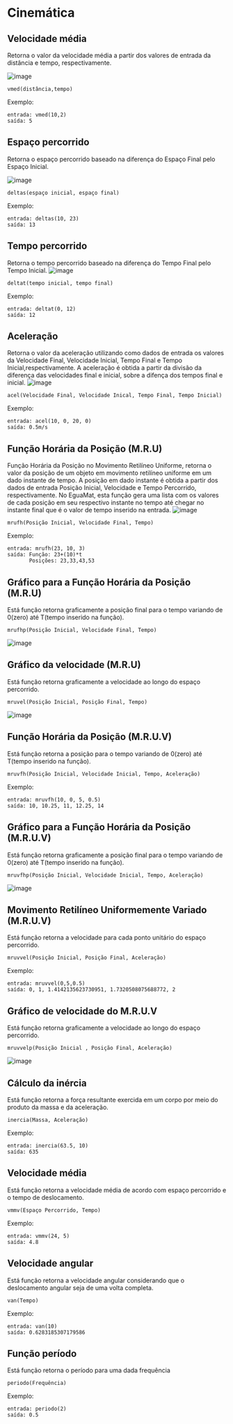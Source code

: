 # Cinemática

## Velocidade média
Retorna o valor da velocidade média a partir dos valores de entrada da distância e tempo, respectivamente.

![image](https://user-images.githubusercontent.com/39010251/87218878-38ac9300-c32d-11ea-8abe-76c11b9a32aa.png)  
```
vmed(distância,tempo)
```
Exemplo:
```
entrada: vmed(10,2)
saída: 5
```

 

## Espaço percorrido 
Retorna o espaço percorrido baseado na diferença do Espaço Final pelo Espaço Inicial.

![image](https://user-images.githubusercontent.com/39010251/87218904-6bef2200-c32d-11ea-92fa-d456d250f2b5.png)
```
deltas(espaço inicial, espaço final)
```
Exemplo:
```
entrada: deltas(10, 23)
saída: 13
```

## Tempo percorrido
Retorna o tempo percorrido baseado na diferença do Tempo Final pelo Tempo Inicial.
![image](https://user-images.githubusercontent.com/39010251/87218922-87f2c380-c32d-11ea-8819-ee151ac7b110.png)
```
deltat(tempo inicial, tempo final)
```
Exemplo:
```
entrada: deltat(0, 12)
saída: 12
```



## Aceleração
Retorna o valor da aceleração utilizando como dados de entrada os valores da Velocidade Final, Velocidade Inicial, Tempo Final e Tempo Inicial,respectivamente.
A aceleração é obtida a partir da divisão da diferença das velocidades final e inicial, sobre a difença dos tempos final e inicial.
![image](https://user-images.githubusercontent.com/39010251/87219010-267f2480-c32e-11ea-8a6a-a3c27838adf1.png)
```
acel(Velocidade Final, Velocidade Inical, Tempo Final, Tempo Inicial)
``` 
Exemplo:
```
entrada: acel(10, 0, 20, 0)
saída: 0.5m/s
```


## Função Horária da Posição (M.R.U) 
Função Horária da Posição no Movimento Retilíneo Uniforme, retorna o valor da posição de um objeto em movimento retilíneo uniforme em um dado instante de tempo.
A posição em dado instante é obtida a partir dos dados de entrada Posição Inicial, Velocidade e Tempo Percorrido, respectivamente.
No EguaMat, esta função gera uma lista com os valores de cada posição em seu respectivo instante no tempo até chegar no instante final que é o valor de tempo inserido na entrada.
![image](https://user-images.githubusercontent.com/39010251/87218982-fa63a380-c32d-11ea-802f-af46328d4a24.png)
```
mrufh(Posição Inicial, Velocidade Final, Tempo)
```
Exemplo:
```
entrada: mrufh(23, 10, 3)
saída: Função: 23+(10)*t
       Posições: 23,33,43,53
```


## Gráfico para a Função Horária da Posição (M.R.U)
Está função retorna graficamente a posição final para o tempo variando de 0(zero) até T(tempo inserido na função).
```
mrufhp(Posição Inicial, Velocidade Final, Tempo)
```

![image](https://user-images.githubusercontent.com/37312114/102832949-86debb80-43ce-11eb-9f4e-7f506a9e2a9f.png)

## Gráfico da velocidade (M.R.U)
Está função retorna graficamente a velocidade ao longo do espaço percorrido.
```
mruvel(Posição Inicial, Posição Final, Tempo)
```

![image](https://user-images.githubusercontent.com/37312114/102833135-08cee480-43cf-11eb-98b5-50b5359a49e3.png)

## Função Horária da Posição (M.R.U.V)
Está função retorna a posição para o tempo variando de 0(zero) até T(tempo inserido na função).
```
mruvfh(Posição Inicial, Velocidade Inicial, Tempo, Aceleração)
```
Exemplo:
```
entrada: mruvfh(10, 0, 5, 0.5)
saída: 10, 10.25, 11, 12.25, 14
```

## Gráfico para a Função Horária da Posição (M.R.U.V)
Está função retorna graficamente a posição final para o tempo variando de 0(zero) até T(tempo inserido na função).
```
mruvfhp(Posição Inicial, Velocidade Inicial, Tempo, Aceleração)
```
![image](https://user-images.githubusercontent.com/37312114/102833273-6105e680-43cf-11eb-91bd-94a5255f0503.png)

## Movimento Retilíneo Uniformemente Variado (M.R.U.V)
Está função retorna a velocidade para cada ponto unitário do espaço percorrido.
```
mruvvel(Posição Inicial, Posição Final, Aceleração)
```
Exemplo:
```
entrada: mruvvel(0,5,0.5)
saída: 0, 1, 1.4142135623730951, 1.7320508075688772, 2
```

## Gráfico de velocidade do M.R.U.V
Está função retorna graficamente a velocidade ao longo do espaço percorrido.
```
mruvvelp(Posição Inicial , Posição Final, Aceleração)
```
![image](https://user-images.githubusercontent.com/37312114/102833667-79c2cc00-43d0-11eb-9255-4fcc0705946d.png)

## Cálculo da inércia
Está função retorna a força resultante exercida em um corpo por meio do produto da massa e da aceleração.
```
inercia(Massa, Aceleração)
```
Exemplo:
```
entrada: inercia(63.5, 10)
saída: 635
```

## Velocidade média
Está função retorna a velocidade média de acordo com espaço percorrido e o tempo de deslocamento.
```
vmmv(Espaço Percorrido, Tempo)
```
Exemplo:
```
entrada: vmmv(24, 5)
saída: 4.8
``` 

## Velocidade angular
Está função retorna a velocidade angular considerando que o deslocamento angular seja de uma volta completa.
```
van(Tempo)
```
Exemplo:
```
entrada: van(10)
saída: 0.6283185307179586
```

## Função período
Está função retorna o período para uma dada frequência 
```
periodo(Frequência)
```
Exemplo:
```
entrada: periodo(2) 
saída: 0.5
```
